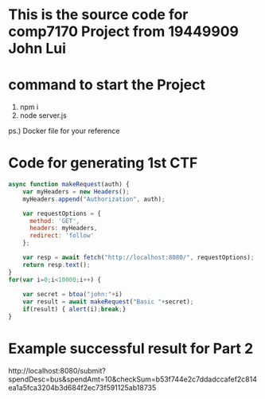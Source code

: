 # This is the source code for comp7170 Project from 19449909 John Lui
# command to start the Project
1. npm i 
2. node server.js

ps.) Docker file for your reference

# Code for generating 1st CTF
```javascript
async function makeRequest(auth) {
    var myHeaders = new Headers();
    myHeaders.append("Authorization", auth);

    var requestOptions = {
      method: 'GET',
      headers: myHeaders,
      redirect: 'follow'
    };

    var resp = await fetch("http://localhost:8080/", requestOptions);
    return resp.text();
}
for(var i=0;i<10000;i++) {
    
    var secret = btoa("john:"+i)
    var result = await makeRequest("Basic "+secret);
    if(result) { alert(i);break;} 
}
```

# Example successful result for Part 2

http://localhost:8080/submit?spendDesc=bus&spendAmt=10&checkSum=b53f744e2c7ddadccafef2c814ea1a5fca3204b3d684f2ec73f591125ab18735